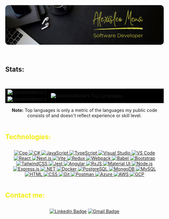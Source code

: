 <section>
  <img src="./assets/images/banner.png" alt="Banner" style="border-radius: 10px;">
</section>

<br/>

<br/>
<h2>Stats:</h2>
<br/>
<div align="center">
<table cellpadding="0" bgcolor="#0000">
    <tbody>
        <tr>
            <td rowspan=2 >
              <img alt="AlexisleoMena's" src="https://github-readme-streak-stats-eosin-seven.vercel.app/?user=AlexisleoMena&theme=yellowdark&hide_border=true&card_width=420" height="200px" width="400px"/>
            </td>
            <td rowspan=4 align="center">
              <img alt="AlexisleoMena's Top Languages" src="https://github-readme-stats-git-masterrstaa-rickstaa.vercel.app/api/top-langs/?username=AlexisleoMena&layout=donut-vertical&theme=highcontrast&border_color=0000&langs_count=12&custom_title=&nbsp;&nbsp;&nbsp;&nbsp;&nbsp;&nbsp;&nbsp;Most%20Used%20Languages" height="410px" />
            </td>
        </tr>
        <tr></tr>
        <tr>
            <td rowspan=2 align="center">
              <img alt="AlexisleoMena's" src="https://github-readme-stats-git-masterrstaa-rickstaa.vercel.app/api?username=AlexisleoMena&theme=highcontrast&border_color=0000&count_private=true&custom_title=Alexisleo's%20GitHub%20Stats&card_width=420" height="200px" width="400px"/>
            </td>
        </tr>
    </tbody>
</table>
<b >Note:</b> Top languages is only a metric of the languages my public code consists of and doesn't reflect experience or skill level.
</div>

<br/>

<h2 style="color: #F2EB09; margin-bottom: 30px">Technologies:</h2>
<div align="center">
  <a href="https://www.learncpp.com">
    <img src="https://skillicons.dev/icons?i=cpp" alt="Cpp" />
  </a>
  <a href="https://dotnet.microsoft.com/en-us/learn/csharp">
    <img src="https://skillicons.dev/icons?i=cs" alt="C#" />
  </a>
  <a href="https://developer.mozilla.org/en-US/docs/Web/JavaScript">
    <img src="https://skillicons.dev/icons?i=js" alt="JavaScript" />
  </a>
  <a href="https://www.typescriptlang.org/docs/">
    <img src="https://skillicons.dev/icons?i=ts" alt="TypeScript" />
  </a>
  <a href="https://visualstudio.microsoft.com/">
    <img src="https://skillicons.dev/icons?i=visualstudio" alt="Visual Studio" />
  </a>
  <a href="https://code.visualstudio.com/">
    <img src="https://skillicons.dev/icons?i=vscode" alt="VS Code" />
  </a>
  <a href="https://react.dev/">
    <img src="https://skillicons.dev/icons?i=react" alt="React" />
  </a>
  <a href="https://nextjs.org/docs">
    <img src="https://skillicons.dev/icons?i=nextjs" alt="Next.js" />
  </a>
  <a href="https://vitejs.dev/">
    <img src="https://skillicons.dev/icons?i=vite" alt="Vite" />
  </a>
  <a href="https://redux.js.org/">
    <img src="https://skillicons.dev/icons?i=redux" alt="Redux" />
  </a>
  <a href="https://webpack.js.org/">
    <img src="https://skillicons.dev/icons?i=webpack" alt="Webpack" />
  </a>
  <a href="https://babel.dev/">
    <img src="https://skillicons.dev/icons?i=babel" alt="Babel" />
  </a>
  <a href="https://getbootstrap.com/">
    <img src="https://skillicons.dev/icons?i=bootstrap" alt="Bootstrap" />
  </a>
  <a href="https://tailwindcss.com/">
    <img src="https://skillicons.dev/icons?i=tailwind" alt="TailwindCSS" />
  </a>
  <a href="https://jestjs.io/">
    <img src="https://skillicons.dev/icons?i=jest" alt="Jest" />
  </a>
  <a href="https://angular.io/">
    <img src="https://skillicons.dev/icons?i=angular" alt="Angular" />
  </a>
  <a href="https://rxjs.dev/">
    <img src="https://skillicons.dev/icons?i=reactivex" alt="RxJS" />
  </a>
  <a href="https://mui.com/">
    <img src="https://skillicons.dev/icons?i=materialui" alt="Material UI" />
  </a>
  <a href="https://nodejs.org/">
    <img src="https://skillicons.dev/icons?i=nodejs" alt="Node.js" />
  </a>
  <a href="https://expressjs.com/">
    <img src="https://skillicons.dev/icons?i=express" alt="Express.js" />
  </a>
  <a href="https://learn.microsoft.com/en-us/dotnet/">
    <img src="https://skillicons.dev/icons?i=dotnet" alt=".NET" />
  </a>
  <a href="https://docs.docker.com/">
    <img src="https://skillicons.dev/icons?i=docker" alt="Docker" />
  </a>
  <a href="https://www.postgresql.org/docs/">
    <img src="https://skillicons.dev/icons?i=postgres" alt="PostgreSQL" />
  </a>
  <a href="https://www.mongodb.com/docs/">
    <img src="https://skillicons.dev/icons?i=mongodb" alt="MongoDB" />
  </a>
  <a href="https://dev.mysql.com/doc/">
    <img src="https://skillicons.dev/icons?i=mysql" alt="MySQL" />
  </a>
  <a href="https://developer.mozilla.org/en-US/docs/Web/HTML">
    <img src="https://skillicons.dev/icons?i=html" alt="HTML" />
  </a>
  <a href="https://developer.mozilla.org/en-US/docs/Web/CSS">
    <img src="https://skillicons.dev/icons?i=css" alt="CSS" />
  </a>
  <a href="https://git-scm.com/doc">
    <img src="https://skillicons.dev/icons?i=git" alt="Git" />
  </a>
  <a href="https://learning.postman.com/">
    <img src="https://skillicons.dev/icons?i=postman" alt="Postman" />
  </a>
  <a href="https://learn.microsoft.com/en-us/azure/">
    <img src="https://skillicons.dev/icons?i=azure" alt="Azure" />
  </a>
  <a href="https://aws.amazon.com/getting-started/">
    <img src="https://skillicons.dev/icons?i=aws" alt="AWS" />
  </a>
  <a href="https://cloud.google.com/docs">
    <img src="https://skillicons.dev/icons?i=gcp" alt="GCP" />
  </a>
</div> 

<br/>

<h2 style="color: #F2EB09; margin-bottom: 30px">Contact me:</h2>
<div align="center">

[![Linkedin Badge](https://img.shields.io/badge/-Alexis%20Leonardo%20Mena-blue?style=flat-square&logo=Linkedin&logoColor=white&link=https://www.linkedin.com/in/alexis-leonardo-mena/)](https://www.linkedin.com/in/alexis-leonardo-mena/)
[![Gmail Badge](https://img.shields.io/badge/-alexismena2690@gmail.com-c14438?style=flat-square&logo=Gmail&logoColor=white&link=mailto:alexismena2690@gmail.com)](mailto:alexismena2690@gmail.com)
</div>  
